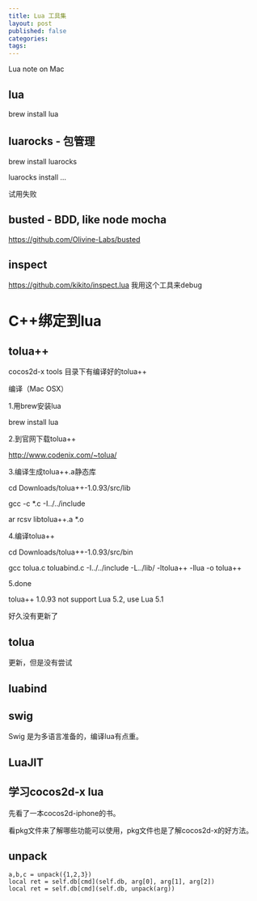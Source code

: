 ```yaml
---
title: Lua 工具集
layout: post
published: false
categories: 
tags: 
---
```


Lua note on Mac

lua
----
brew install lua

luarocks - 包管理
----
brew install  luarocks

luarocks install ...

试用失败

busted - BDD, like node mocha
----
https://github.com/Olivine-Labs/busted

inspect
----
https://github.com/kikito/inspect.lua
我用这个工具来debug

C++绑定到lua
====

tolua++
----

cocos2d-x tools 目录下有编译好的tolua++

编译（Mac OSX）

1.用brew安装lua

brew install lua

2.到官网下载tolua++

http://www.codenix.com/~tolua/

3.编译生成tolua++.a静态库

cd Downloads/tolua++-1.0.93/src/lib

gcc -c *.c -I../../include

ar rcsv libtolua++.a *.o

4.编译tolua++

cd Downloads/tolua++-1.0.93/src/bin

gcc tolua.c toluabind.c -I../../include -L../lib/ -ltolua++ -llua -o tolua++

5.done

tolua++ 1.0.93 not support Lua 5.2, use Lua 5.1

好久没有更新了

tolua
----
更新，但是没有尝试

luabind
----

swig
----

Swig 是为多语言准备的，编译lua有点重。

LuaJIT
----

学习cocos2d-x lua
----
先看了一本cocos2d-iphone的书。

看pkg文件来了解哪些功能可以使用，pkg文件也是了解cocos2d-x的好方法。

unpack
----

    a,b,c = unpack({1,2,3})
    local ret = self.db[cmd](self.db, arg[0], arg[1], arg[2])
    local ret = self.db[cmd](self.db, unpack(arg))


